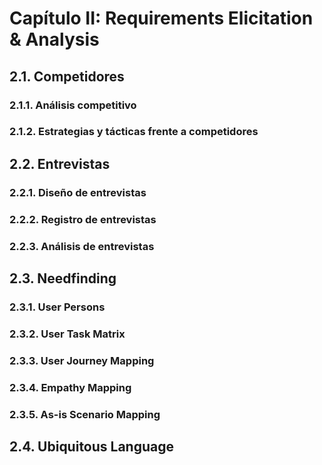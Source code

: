 # Capítulo II: Requirements Elicitation & Analysis

## 2.1. Competidores


### 2.1.1. Análisis competitivo


### 2.1.2. Estrategias y tácticas frente a competidores


## 2.2. Entrevistas


### 2.2.1. Diseño de entrevistas


### 2.2.2. Registro de entrevistas


### 2.2.3. Análisis de entrevistas


## 2.3. Needfinding


### 2.3.1. User Persons


### 2.3.2. User Task Matrix


### 2.3.3. User Journey Mapping


### 2.3.4. Empathy Mapping


### 2.3.5. As-is Scenario Mapping


## 2.4. Ubiquitous Language